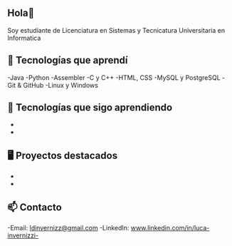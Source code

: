 ## Hola👋
Soy estudiante de Licenciatura en Sistemas y Tecnicatura Universitaria en Informatica 

## 🧰 Tecnologías que aprendí
-Java
-Python
-Assembler
-C y C++
-HTML, CSS
-MySQL y PostgreSQL
-Git & GitHub
-Linux y Windows

## 🌱 Tecnologías que sigo aprendiendo 
-
-

## 🖥️ Proyectos destacados
-
-

## 📫 Contacto
-Email: ldinvernizz@gmail.com
-LinkedIn: www.linkedin.com/in/luca-invernizzi-

